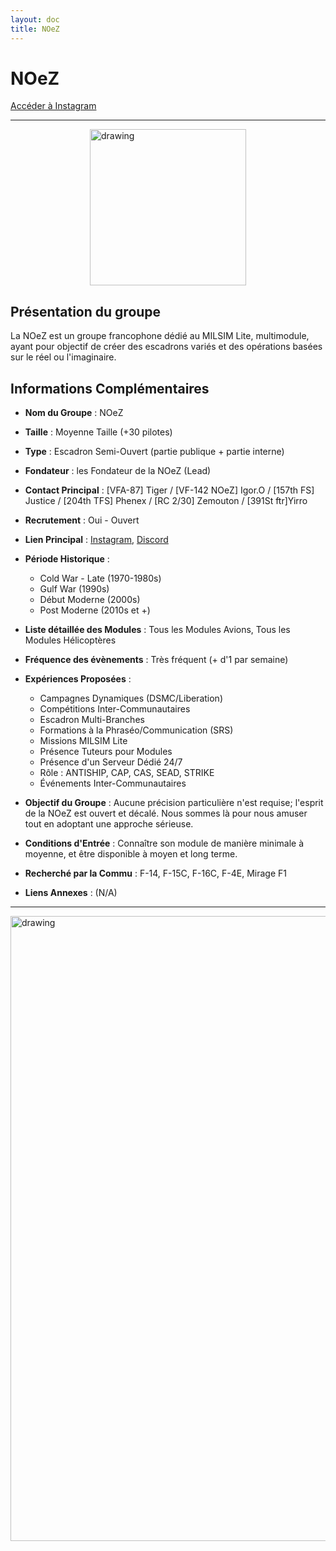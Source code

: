 ```yaml
---
layout: doc
title: NOeZ
---
```


# NOeZ

[Accéder à Instagram](https://instagram.com/dcs_world_noescapezone?igshid=bpl8wo0yjjt8)

---
<img src="/commus_img/noez.png" alt="drawing" width="250" style="display: block; margin-left: auto; margin-right: auto;"/>

## Présentation du groupe

La NOeZ est un groupe francophone dédié au MILSIM Lite, multimodule, ayant pour objectif de créer des escadrons variés et des opérations basées sur le réel ou l'imaginaire.

## Informations Complémentaires

- **Nom du Groupe** : NOeZ
- **Taille** : Moyenne Taille (+30 pilotes)
- **Type** : Escadron Semi-Ouvert (partie publique + partie interne)
- **Fondateur** : les Fondateur de la NOeZ (Lead)
- **Contact Principal** : [VFA-87] Tiger / [VF-142 NOeZ] Igor.O / [157th FS] Justice / [204th TFS] Phenex / [RC 2/30] Zemouton / [391St ftr]Yirro
- **Recrutement** : Oui - Ouvert
- **Lien Principal** : [Instagram](https://instagram.com/dcs_world_noescapezone?igshid=bpl8wo0yjjt8), [Discord](https://discord.gg/5Eqw2yg7vd)
- **Période Historique** :
  - Cold War - Late (1970-1980s)
  - Gulf War (1990s)
  - Début Moderne (2000s)
  - Post Moderne (2010s et +)

- **Liste détaillée des Modules** : Tous les Modules Avions, Tous les Modules Hélicoptères

- **Fréquence des évènements** : Très fréquent (+ d'1 par semaine)

- **Expériences Proposées** :
  - Campagnes Dynamiques (DSMC/Liberation)
  - Compétitions Inter-Communautaires
  - Escadron Multi-Branches
  - Formations à la Phraséo/Communication (SRS)
  - Missions MILSIM Lite
  - Présence Tuteurs pour Modules
  - Présence d'un Serveur Dédié 24/7
  - Rôle : ANTISHIP, CAP, CAS, SEAD, STRIKE
  - Événements Inter-Communautaires

- **Objectif du Groupe** : Aucune précision particulière n'est requise; l'esprit de la NOeZ est ouvert et décalé. Nous sommes là pour nous amuser tout en adoptant une approche sérieuse.

- **Conditions d'Entrée** : Connaître son module de manière minimale à moyenne, et être disponible à moyen et long terme.

- **Recherché par la Commu** : F-14, F-15C, F-16C, F-4E, Mirage F1

- **Liens Annexes** : (N/A)

---

<img src="https://media.discordapp.net/attachments/921390691060437032/1251509135246360667/Screen_221231_140540.png?ex=666ed635&is=666d84b5&hm=73abef0edfb678f4ea4f2799bfc7970382f6ae0b9e72d6d1b4c1d2032e534b1b&=&format=webp&quality=lossless&width=1202&height=676" alt="drawing" width="1000" style="display: block; margin-left: auto; margin-right: auto;"/>